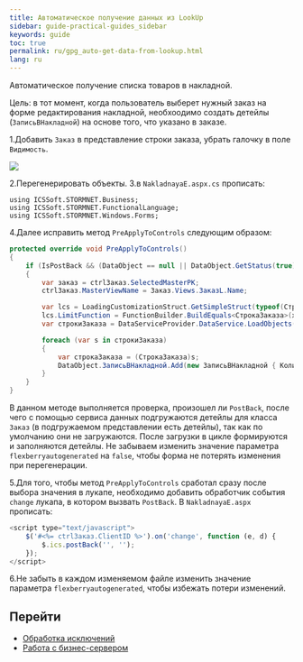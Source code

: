 ```yaml
---
title: Автоматическое получение данных из LookUp
sidebar: guide-practical-guides_sidebar
keywords: guide
toc: true
permalink: ru/gpg_auto-get-data-from-lookup.html
lang: ru
---
```


Автоматическое получение списка товаров в накладной.

Цель: в тот момент, когда пользователь выберет нужный заказ на форме редактирования накладной, необхоодимо создать детейлы (`ЗаписьВНакладной`) на основе того, что указано в заказе.

1.Добавить `Заказ` в представление строки заказа, убрать галочку в поле `Видимость`.

![](/images/pages/guides/flexberry-aspnet/stroka-zakaza-view.png)

2.Перегенерировать объекты.
3.в `NakladnayaE.aspx.cs` прописать:

```
using ICSSoft.STORMNET.Business;
using ICSSoft.STORMNET.FunctionalLanguage;
using ICSSoft.STORMNET.Windows.Forms;
```

4.Далее исправить метод `PreApplyToControls` следующим образом:

```csharp
protected override void PreApplyToControls()
{
	if (IsPostBack && (DataObject == null || DataObject.GetStatus(true) == ObjectStatus.Created))
	{
		var заказ = ctrlЗаказ.SelectedMasterPK;
		ctrlЗаказ.MasterViewName = Заказ.Views.ЗаказL.Name;

		var lcs = LoadingCustomizationStruct.GetSimpleStruct(typeof(СтрокаЗаказа), СтрокаЗаказа.Views.СтрокаЗаказаE);
		lcs.LimitFunction = FunctionBuilder.BuildEquals<СтрокаЗаказа>(x => x.Заказ, заказ);
		var строкиЗаказа = DataServiceProvider.DataService.LoadObjects(lcs); // DataServiceProvider устарел; вместо него используйте внедрение зависимостей

		foreach (var s in строкиЗаказа)
		{
			var строкаЗаказа = (СтрокаЗаказа)s;
			DataObject.ЗаписьВНакладной.Add(new ЗаписьВНакладной { Количество = строкаЗаказа.Количество, Товар = строкаЗаказа.Товар });
		}
	}
}
```

В данном методе выполняется проверка, произошел ли `PostBack`, после чего с помощью сервиса данных подгружаются детейлы для класса `Заказ` (в подгружаемом представлении есть детейлы), так как по умолчанию они не загружаются.
После загрузки в цикле формируются и заполняются детейлы.
Не забываем изменить значение параметра `flexberryautogenerated` на `false`, чтобы форма не потерять изменения при перегенерации.

5.Для того, чтобы метод `PreApplyToControls` сработал сразу после выбора значения в лукапе, необходимо добавить обработчик события `change` лукапа, в котором вызвать `PostBack`.
В `NakladnayaE.aspx` прописать:

```js
<script type="text/javascript">
	$('#<%= ctrlЗаказ.ClientID %>').on('change', function (e, d) {
		$.ics.postBack('', '');
	});
</script>
```

6.Не забыть в каждом изменяемом файле изменить значение параметра `flexberryautogenerated`, чтобы избежать потери изменений.

## Перейти

* <i class="fa fa-arrow-left" aria-hidden="true"></i> [Обработка исключений](gpg_set-exception.html)
* [Работа с бизнес-сервером](gpg_business-server.html) <i class="fa fa-arrow-right" aria-hidden="true"></i>

